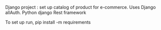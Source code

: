 Django project : set up catalog of product for e-commerce. Uses Django allAuth.
Python
django
Rest framework

To set up run, pip install -m requirements
